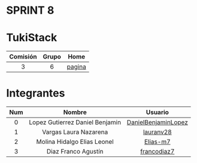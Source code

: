 # SPRINT 8

# TukiStack

| Comisión | Grupo |      Home      |
| :------: | :---: | :------------: |
|    3     |   6   | [pagina][home] |

# Integrantes

| Num |             Nombre              |         Usuario          |
| :-: | :-----------------------------: | :----------------------: |
|  0  | Lopez Gutierrez Daniel Benjamin | [DanielBenjaminLopez][0] |
|  1  |      Vargas Laura Nazarena      |      [lauranv28][1]      |
|  2  |  Molina Hidalgo Elias Leonel    |      [Elias-m7][2]       |
|  3  |       Diaz Franco Agustín       |     [francodiaz7][3]     |

[0]: https://github.com/DanielBenjaminLopez
[1]: https://github.com/lauranv28
[2]: https://github.com/Elias-m7
[3]: https://github.com/francodiaz7
[home]: https://github.com/lauranv28/TukiStack
